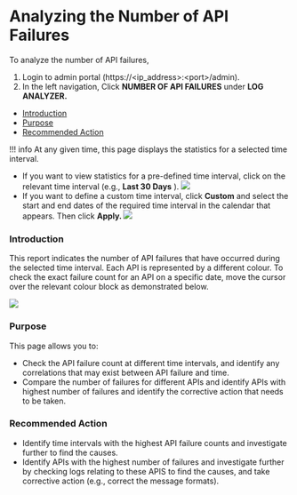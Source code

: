 # Analyzing the Number of API Failures

To analyze the number of API failures,

1.  Login to admin portal (https://&lt;ip\_address&gt;:&lt;port&gt;/admin).
2.  In the left navigation, Click **NUMBER OF API FAILURES** under **LOG ANALYZER.**

-   [Introduction](#AnalyzingtheNumberofAPIFailures-Introduction)
-   [Purpose](#AnalyzingtheNumberofAPIFailures-Purpose)
-   [Recommended Action](#AnalyzingtheNumberofAPIFailures-RecommendedAction)

!!! info
At any given time, this page displays the statistics for a selected time interval.

-   If you want to view statistics for a pre-defined time interval, click on the relevant time interval (e.g., **Last 30 Days** ).
    ![]({{base_path}}/assets/attachments/103335197/103335198.gif)
-   If you want to define a custom time interval, click **Custom** and select the start and end dates of the required time interval in the calendar that appears. Then click **Apply.
    ![]({{base_path}}/assets/attachments/103335197/103335200.gif)**


### Introduction

This report indicates the number of API failures that have occurred during the selected time interval. Each API is represented by a different colour. To check the exact failure count for an API on a specific date, move the cursor over the relevant colour block as demonstrated below.

![]({{base_path}}/assets/attachments/103335197/103335199.gif)

### Purpose

This page allows you to:

-   Check the API failure count at different time intervals, and identify any correlations that may exist between API failure and time.
-   Compare the number of failures for different APIs and identify APIs with highest number of failures and identify the corrective action that needs to be taken.

### Recommended Action

-   Identify time intervals with the highest API failure counts and investigate further to find the causes.
-   Identify APIs with the highest number of failures and investigate further by checking logs relating to these APIS to find the causes, and take corrective action (e.g., correct the message formats).


